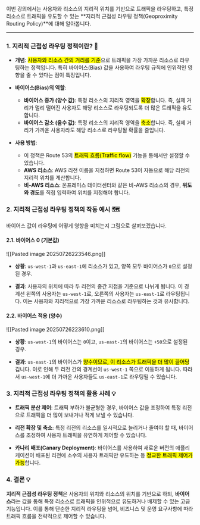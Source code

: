 
이번 강의에서는 사용자와 리소스의 지리적 위치를 기반으로 트래픽을 라우팅하고, 특정 리소스로 트래픽을 유도할 수 있는 **지리적 근접성 라우팅 정책(Geoproximity Routing Policy)**에 대해 알아봅니다.

---
### 1. 지리적 근접성 라우팅 정책이란? 🤔

- **개념**: <mark class="hltr-red">사용자와 리소스 간의 거리를 기준</mark>으로 트래픽을 가장 가까운 리소스로 라우팅하는 정책입니다. 특히 바이어스(Bias) 값을 사용하여 라우팅 규칙에 인위적인 영향을 줄 수 있다는 점이 특징입니다.
    
- **바이어스(Bias)의 역할**:
    - **바이어스 증가 (양수 값)**: 특정 리소스의 지리적 영역을 <mark class="hltr-red">확장</mark>합니다. 즉, 실제 거리가 멀리 떨어진 사용자도 해당 리소스로 라우팅되도록 더 많은 트래픽을 유도합니다.
    - **바이어스 감소 (음수 값)**: 특정 리소스의 지리적 영역을 <mark class="hltr-red">축소</mark>합니다. 즉, 실제 거리가 가까운 사용자라도 해당 리소스로 라우팅될 확률을 줄입니다.
- **사용 방법**:
    - 이 정책은 Route 53의 <mark class="hltr-red">트래픽 흐름(Traffic flow)</mark> 기능을 통해서만 설정할 수 있습니다.
    - **AWS 리소스**: AWS 리전 이름을 지정하면 Route 53이 자동으로 해당 리전의 지리적 위치를 계산합니다.
    - **비-AWS 리소스**: 온프레미스 데이터센터와 같은 비-AWS 리소스의 경우, **위도와 경도**를 직접 입력하여 위치를 지정해야 합니다.

### 2. 지리적 근접성 라우팅 정책의 작동 예시 🗺️

바이어스 값이 라우팅에 어떻게 영향을 미치는지 그림으로 살펴보겠습니다.

#### 2.1. 바이어스 0 (기본값)

![[Pasted image 20250726223546.png]]

- **상황**: `us-west-1`과 `us-east-1`에 리소스가 있고, 양쪽 모두 바이어스가 `0`으로 설정된 경우.
    
- **결과**: 사용자의 위치에 따라 두 리전의 중간 지점을 기준으로 나뉘게 됩니다. 이 경계선 왼쪽의 사용자는 `us-west-1`로, 오른쪽의 사용자는 `us-east-1`로 라우팅됩니다. 이는 사용자와 지리적으로 가장 가까운 리소스로 라우팅하는 것과 유사합니다.

#### 2.2. 바이어스 적용 (양수)

![[Pasted image 20250726223610.png]]

- **상황**: `us-west-1`의 바이어스는 `0`이고, `us-east-1`의 바이어스는 `+50`으로 설정된 경우.
    
- **결과**: `us-east-1`의 바이어스가 <mark class="hltr-red">양수이므로, 이 리소스가 트래픽을 더 많이 끌어당</mark>깁니다. 이로 인해 두 리전 간의 경계선이 `us-west-1` 쪽으로 이동하게 됩니다. 따라서 `us-west-1`에 더 가까운 사용자들도 `us-east-1`로 라우팅될 수 있습니다.

### 3. 지리적 근접성 라우팅 정책의 활용 사례 💡

- **트래픽 분산 제어**: 트래픽 부하가 불균형한 경우, 바이어스 값을 조정하여 특정 리전으로 트래픽을 더 많이 보내거나 적게 보낼 수 있습니다.
    
- **리전 확장 및 축소**: 특정 리전의 리소스를 일시적으로 늘리거나 줄여야 할 때, 바이어스를 조정하여 사용자 트래픽을 유연하게 제어할 수 있습니다.
    
- **카나리 배포(Canary Deployment)**: 바이어스를 사용하여 새로운 버전의 애플리케이션이 배포된 리전에 소수의 사용자 트래픽만 유도하는 등 <mark class="hltr-red">정교한 트래픽 제어가 가능</mark>합니다.
    

### 4. 결론 💡

**지리적 근접성 라우팅 정책**은 사용자의 위치와 리소스의 위치를 기반으로 하되, **바이어스**라는 값을 통해 특정 리소스로 트래픽을 인위적으로 유도하거나 배제할 수 있는 고급 기능입니다. 이를 통해 단순한 지리적 라우팅을 넘어, 비즈니스 및 운영 요구사항에 따라 트래픽 흐름을 전략적으로 제어할 수 있습니다.

